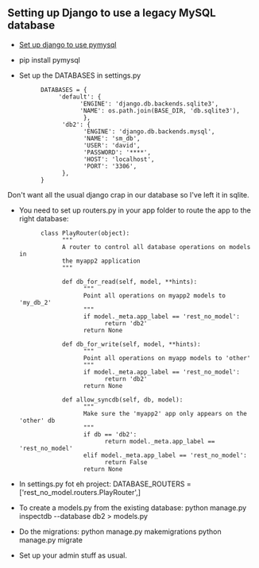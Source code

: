 ## Setting up Django to use a legacy MySQL database

* [Set up django to use pymysql](https://github.com/davidgillies/django_stuff/blob/master/django/mysql.md)
* pip install pymysql
* Set up the DATABASES in settings.py

            DATABASES = {
                 'default': {
                       'ENGINE': 'django.db.backends.sqlite3',
                       'NAME': os.path.join(BASE_DIR, 'db.sqlite3'),
                        },
                  'db2': {
                        'ENGINE': 'django.db.backends.mysql',
                        'NAME': 'sm_db',
                        'USER': 'david',
                        'PASSWORD': '****',
                        'HOST': 'localhost',
                        'PORT': '3306',
                  },
            }
      
Don't want all the usual django crap in our database so I've left it in sqlite.

* You need to set up routers.py in your app folder to route the app to the right database:

      
            class PlayRouter(object):
                  """
                  A router to control all database operations on models in
                  the myapp2 application
                  """
 
                  def db_for_read(self, model, **hints):
                        """
                        Point all operations on myapp2 models to 'my_db_2'
                        """
                        if model._meta.app_label == 'rest_no_model':
                              return 'db2'
                        return None
 
                  def db_for_write(self, model, **hints):
                        """
                        Point all operations on myapp models to 'other'
                        """
                        if model._meta.app_label == 'rest_no_model':
                              return 'db2'
                        return None
 
                  def allow_syncdb(self, db, model):
                        """
                        Make sure the 'myapp2' app only appears on the 'other' db
                        """
                        if db == 'db2':
                              return model._meta.app_label == 'rest_no_model'
                        elif model._meta.app_label == 'rest_no_model':
                              return False
                        return None
              

* In settings.py fot eh project:
      DATABASE_ROUTERS = ['rest_no_model.routers.PlayRouter',]

* To create a models.py from the existing database:
      python manage.py inspectdb --database db2 > models.py
      
* Do the migrations:
      python manage.py makemigrations
      python manage.py migrate
      
* Set up your admin stuff as usual.


